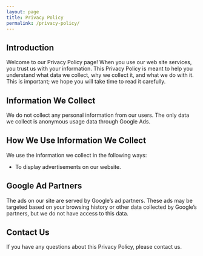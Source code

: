 ```yaml
---
layout: page
title: Privacy Policy
permalink: /privacy-policy/
---
```


## Introduction

Welcome to our Privacy Policy page! When you use our web site services, you trust us with your information. This Privacy Policy is meant to help you understand what data we collect, why we collect it, and what we do with it. This is important; we hope you will take time to read it carefully.

## Information We Collect

We do not collect any personal information from our users. The only data we collect is anonymous usage data through Google Ads.

## How We Use Information We Collect

We use the information we collect in the following ways:
- To display advertisements on our website.

## Google Ad Partners

The ads on our site are served by Google’s ad partners. These ads may be targeted based on your browsing history or other data collected by Google’s partners, but we do not have access to this data.

## Contact Us

If you have any questions about this Privacy Policy, please contact us.

